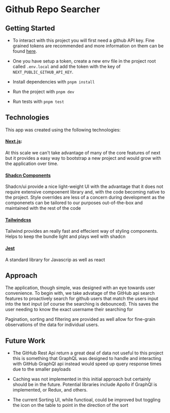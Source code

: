 # Github Repo Searcher

## Getting Started

- To interact with this project you will first need a github API key. Fine grained tokens are recommended and more information on them can be found [here](https://github.blog/security/application-security/introducing-fine-grained-personal-access-tokens-for-github/).

- One you have setup a token, create a new env file in the project root called `.env.local` and add the token with the key of `NEXT_PUBLIC_GITHUB_API_KEY`.


- Install dependencies with `pnpm install` 
- Run the project with `pnpm dev`
- Run tests with `pnpm test`


## Technologies
This app was created using the following technologies:

#### [Next.js](https://nextjs.org/): 
At this scale we can't take advantage of many of the core features of next 
but it provides a easy way to bootstrap a new project and would grow with the application over time.

#### [Shadcn Components](https://ui.shadcn.com/)
Shadcn/ui provide a nice light-weight UI with the advantage that it does not require extensive compoenent library and, with the code becoming native to the project. Style overrides are less of a concern during development as the componenets can be tailored to our purposes out-of-the-box and maintained with the rest of the code

#### [Tailwindcss](https://tailwindcss.com/)
Tailwind provides an really fast and effecient way of styling components. Helps to keep the bundle light and plays well with shadcn

#### [Jest](https://jestjs.io/)
A standard library for Javascrip as well as react

## Approach
The application, though simple, was designed with an eye towards user convenience. To begin with, we take advatage of the GitHub api search features to proactively search for github users that match the users input into the text input (of course the searching is debounced). This saves the user needing to know the exact username their searching for

Pagination, sorting and filtering are provided as well allow for fine-grain observations of the data for individual users.

## Future Work
- The GitHub Rest Api return a great deal of data not useful to this project this is something that GraphQL was designed to handle and interacting with GitHub GraphQl api instead would speed up query response times due to the smaller payloads

- Caching was not implemented in this initial approach but certainly should be in the future. Potential libraries include Apollo if GraphQl is implemented, or Redux, and others.

- The current Sorting UI, while functioal, could be improved but toggling the icon on the table to point in the direction of the sort


